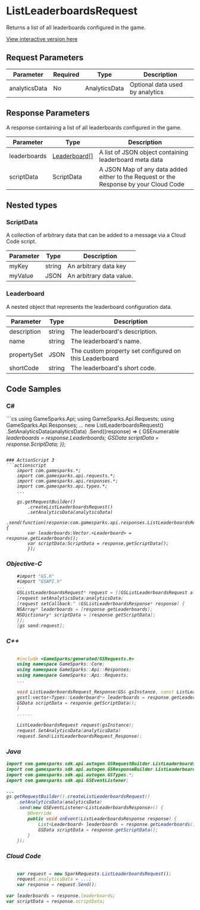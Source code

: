 
# ListLeaderboardsRequest


Returns a list of all leaderboards configured in the game.


<a href="https://api.gamesparks.net/#listleaderboardsrequest" target="_gsapi">View interactive version here</a>

## Request Parameters

Parameter | Required | Type | Description
--------- | -------- | ---- | -----------
analyticsData | No | AnalyticsData | Optional data used by analytics

## Response Parameters


A response containing a list of all leaderboards configured in the game.

Parameter | Type | Description
--------- | ---- | -----------
leaderboards | [Leaderboard[]](#leaderboard) | A list of JSON object containing leaderboard meta data
scriptData | ScriptData | A JSON Map of any data added either to the Request or the Response by your Cloud Code

## Nested types

### ScriptData

A collection of arbitrary data that can be added to a message via a Cloud Code script.

Parameter | Type | Description
--------- | ---- | -----------
myKey | string | An arbitrary data key
myValue | JSON | An arbitrary data value.

### Leaderboard

A nested object that represents the leaderboard configuration data.

Parameter | Type | Description
--------- | ---- | -----------
description | string | The leaderboard's description.
name | string | The leaderboard's name.
propertySet | JSON | The custom property set configured on this Leaderboard
shortCode | string | The leaderboard's short code.


## Code Samples

<h3>C#</h3>
```cs
	using GameSparks.Api;
	using GameSparks.Api.Requests;
	using GameSparks.Api.Responses;
	...
	new ListLeaderboardsRequest()
		.SetAnalyticsData(analyticsData)
		.Send((response) => {
		GSEnumerable<var> leaderboards = response.Leaderboards; 
		GSData scriptData = response.ScriptData; 
		});

```

### ActionScript 3
```actionscript
	import com.gamesparks.*;
	import com.gamesparks.api.requests.*;
	import com.gamesparks.api.responses.*;
	import com.gamesparks.api.types.*;
	...
	
	gs.getRequestBuilder()
	    .createListLeaderboardsRequest()
		.setAnalyticsData(analyticsData)
		.send(function(response:com.gamesparks.api.responses.ListLeaderboardsResponse):void {
		var leaderboards:Vector.<Leaderboard> = response.getLeaderboards(); 
		var scriptData:ScriptData = response.getScriptData(); 
		});

```

### Objective-C
```objectivec
	#import "GS.h"
	#import "GSAPI.h"
	...
	GSListLeaderboardsRequest* request = [[GSListLeaderboardsRequest alloc] init];
	[request setAnalyticsData:analyticsData;
	[request setCallback:^ (GSListLeaderboardsResponse* response) {
	NSArray* leaderboards = [response getLeaderboards]; 
	NSDictionary* scriptData = [response getScriptData]; 
	}];
	[gs send:request];

```

### C++
```cpp

	#include <GameSparks/generated/GSRequests.h>
	using namespace GameSparks::Core;
	using namespace GameSparks::Api::Responses;
	using namespace GameSparks::Api::Requests;
	...
	
	void ListLeaderboardsRequest_Response(GS& gsInstance, const ListLeaderboardsResponse& response) {
	gsstl:vector<Types::Leaderboard*> leaderboards = response.getLeaderboards(); 
	GSData scriptData = response.getScriptData(); 
	}
	......
	
	ListLeaderboardsRequest request(gsInstance);
	request.SetAnalyticsData(analyticsData)
	request.Send(ListLeaderboardsRequest_Response);
```

### Java
```java
import com.gamesparks.sdk.api.autogen.GSRequestBuilder.ListLeaderboardsRequest;
import com.gamesparks.sdk.api.autogen.GSResponseBuilder.ListLeaderboardsResponse;
import com.gamesparks.sdk.api.autogen.GSTypes.*;
import com.gamesparks.sdk.api.GSEventListener;

...
gs.getRequestBuilder().createListLeaderboardsRequest()
	.setAnalyticsData(analyticsData)
	.send(new GSEventListener<ListLeaderboardsResponse>() {
		@Override
		public void onEvent(ListLeaderboardsResponse response) {
			List<Leaderboard> leaderboards = response.getLeaderboards(); 
			GSData scriptData = response.getScriptData(); 
		}
	});

```

### Cloud Code
```javascript

	var request = new SparkRequests.ListLeaderboardsRequest();
	request.analyticsData = ...;
	var response = request.Send();
	
var leaderboards = response.leaderboards; 
var scriptData = response.scriptData; 
```



